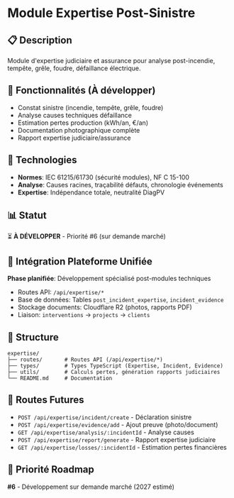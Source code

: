 # Module Expertise Post-Sinistre

## 📋 Description
Module d'expertise judiciaire et assurance pour analyse post-incendie, tempête, grêle, foudre, défaillance électrique.

## 🎯 Fonctionnalités (À développer)
- Constat sinistre (incendie, tempête, grêle, foudre)
- Analyse causes techniques défaillance
- Estimation pertes production (kWh/an, €/an)
- Documentation photographique complète
- Rapport expertise judiciaire/assurance

## 🔧 Technologies
- **Normes**: IEC 61215/61730 (sécurité modules), NF C 15-100
- **Analyse**: Causes racines, traçabilité défauts, chronologie événements
- **Expertise**: Indépendance totale, neutralité DiagPV

## 📊 Statut
⏳ **À DÉVELOPPER** - Priorité #6 (sur demande marché)

## 🚀 Intégration Plateforme Unifiée
**Phase planifiée**: Développement spécialisé post-modules techniques
- Routes API: `/api/expertise/*`
- Base de données: Tables `post_incident_expertise`, `incident_evidence`
- Stockage documents: Cloudflare R2 (photos, rapports PDF)
- Liaison: `interventions` → `projects` → `clients`

## 📁 Structure
```
expertise/
├── routes/       # Routes API (/api/expertise/*)
├── types/        # Types TypeScript (Expertise, Incident, Evidence)
├── utils/        # Calculs pertes, génération rapports judiciaires
└── README.md     # Documentation
```

## 🔗 Routes Futures
- `POST /api/expertise/incident/create` - Déclaration sinistre
- `POST /api/expertise/evidence/add` - Ajout preuve (photo/document)
- `GET /api/expertise/analysis/:incidentId` - Analyse causes
- `POST /api/expertise/report/generate` - Rapport expertise judiciaire
- `GET /api/expertise/losses/:incidentId` - Estimation pertes financières

## 📝 Priorité Roadmap
**#6** - Développement sur demande marché (2027 estimé)

